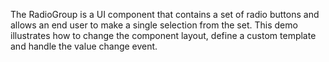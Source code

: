 The RadioGroup is&nbsp;a&nbsp;UI component that contains a&nbsp;set of&nbsp;radio buttons and allows an&nbsp;end user to&nbsp;make a&nbsp;single selection from the set. This demo illustrates how to&nbsp;change the component layout, define a&nbsp;custom template and handle the value change event.